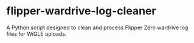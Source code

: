 # flipper-wardrive-log-cleaner
A Python script designed to clean and process Flipper Zero wardrive log files for WiGLE uploads.
